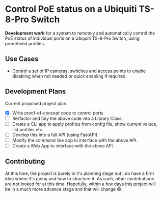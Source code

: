 # Control PoE status on a Ubiquiti TS-8-Pro Switch

**Development work** for a system to remotely and automatically control the PoE
status of individual ports on a Ubiquiti TS-8-Pro Switch, using predefined
profiles.

## Use Cases

- Control a set of IP cameras, switches and access points to enable disabling
when not needed or quick enabling if required.

## Development Plans

Current proposed project plan.

- [x] Write proof-of-concept code to control ports.
- [ ] Rerfactor and tidy the above code into a Library Class.
- [ ] Create a CLI app to apply profiles from config file, show current values,
  list profiles etc.
- [ ] Develop this into a full API (using FastAPI).
- [ ] Modify the command line app to interface with the above API.
- [ ] Create a Web App to interface with the above API.

## Contributing

At this time, the project is barely in it's planning stage but I do have a firm
idea where it's going and how to structure it. As such, other contributions are
not looked for at this time. Hopefully, within a few days this project will be
in a much more advance stage and that will change 😃.
